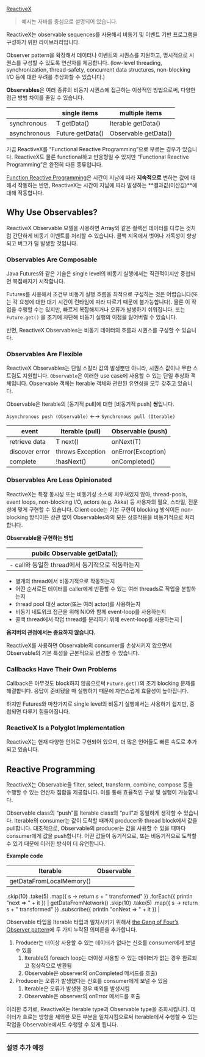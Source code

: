 [ReactiveX](https://reactivex.io/intro.html)

> 예시는 자바를 중심으로 설명되어 있습니다.
> 

ReactiveX는 observable sequences를 사용해서 비동기 및 이벤트 기반 프로그램을 구성하기 위한 라이브러리입니다.

Observer pattern을 확장해서 데이터나 이벤트의 시퀀스를 지원하고, 명시적으로 시퀀스를 구성할 수 있도록 연산자를 제공합니다. (low-level threading, synchronization, thread-safety, concurrent data structures, non-blocking I/O 등에 대한 우려를 추상화할 수 있습니다.)

**Observables**은 여러 종류의 비동기 시퀀스에 접근하는 이상적인 방법으로써, 다양한 접근 방법 차이를 줄일 수 있습니다.

|  | single items | multiple items |
| --- | --- | --- |
| synchronous | T getData() | Iterable<T> getData() |
| asynchronous | Future<T> getData() | Observable<T> getData() |

가끔 ReactiveX를 “Functional Reactive Programming”으로 부르는 경우가 있습니다. ReactiveX도 물론 functional하고 반응형일 수 있지만 “Functional Reactive Programming”은 완전히 다른 종류입니다.

[Function Reactive Programming](https://github.com/conal/talk-2015-essence-and-origins-of-frp)은 시간이 지남에 따라 **지속적으로** 변하는 값에 대해서 작동하는 반면,
ReactiveX는 시간이 지남에 따라 발생하는 **결과값(이산값)**에 대해 작동합니다. 

## Why Use Observables?

ReactiveX Observable 모델을 사용하면 Array와 같은 컬렉션 데이터를 다루는 것처럼 간단하게 비동기 이벤트를 처리할 수 있습니다. 콜백 지옥에서 벗어나 가독성이 향상되고 버그가 덜 발생할 것입니다.

### Observables Are Composable

Java Futures와 같은 기술은 single level의 비동기 실행에서는 직관적이지만 중첩되면 복잡해지기 시작합니다. 

Futures를 사용해서 조건부 비동기 실행 흐름을 최적으로 구성하는 것은 어렵습니다(또는 각 요청에 대한 대기 시간이 런타임에 따라 다르기 때문에 불가능합니다). 물론 이 작업을 수행할 수는 있지만, 빠르게 복잡해지거나 오류가 발생하기 쉬워집니다. 또는 `Future.get()` 을 조기에 차단해 비동기 실행의 이점을 잃어버릴 수 있습니다.

반면, ReactiveX Observables는 비동기 데이터의 흐름과 시퀀스를 구성할 수 있습니다.

### Observables Are Flexible

ReactiveX Observables는 단일 스칼라 값의 발생뿐만 아니라, 시퀀스 값이나 무한 스트림도 지원합니다. `Observable`은 이러한 use case에 사용할 수 있는 단일 추상화 객체입니다. Observable 객체는 Iterable 객체와 관련된 유연성을 모두 갖추고 있습니다. 

Observable은 Iterable의 [동기적 pull]에 대한 [비동기적 push] **쌍**입니다. 

`Asynchronous push (Observable)` ←→ `Synchronous pull (Iterable)`

| event | Iterable (pull) | Observable (push) |
| --- | --- | --- |
| retrieve data | T next() | onNext(T) |
| discover error | throws Exception | onError(Exception) |
| complete | !hasNext() | onCompleted() |

### Observables Are Less Opinionated

ReactiveX는 특정 동시성 또는 비동기성 소스에 치우쳐있지 않아, thread-pools, event loops, non-blocking I/O, actors (e.g. Akka) 등 사용자의 필요, 스타일, 전문성에 맞게 구현할 수 있습니다. Client code는 기본 구현이 blocking 방식이든 non-blocking 방식이든 상관 없이 Observables와의 모든 상호작용을 비동기적으로 처리합니다. 

**Observable을 구현하는 방법**

| pubilc Observable<data> getData(); |
| --- |
| - call와 동일한 thread에서 동기적으로 작동하는지
- 별개의 thread에서 비동기적으로 작동하는지
- 어떤 순서로든 데이터를 caller에게 반환할 수 있는 여러 threads로 작업을 분할하는지
- thread pool 대신 actor(또는 여러 actor)를 사용하는지
- 비동기 네트워크 접근을 위해 NIO와 함께 event-loop를 사용하는지
- 콜백 thread에서 작업 thread를 분리하기 위해 event-loop를 사용하는지 |

**옵저버의 관점에서는 중요하지 않습니다.**

ReactiveX를 사용하면 Observable의 consumer를 손상시키지 않으면서 Observable의 기본 특성을 근본적으로 변경할 수 있습니다. 

### Callbacks Have Their Own Problems

Callback은 아무것도 block하지 않음으로써 `Future.get()`의 조기 blocking 문제를 해결합니다. 응답이 준비됐을 때 실행하기 때문에 자연스럽게 효율성이 높아집니다.

하지만 Futures와 마찬가지로 single level의 비동기 실행에서는 사용하기 쉽지만, 중첩되면 다루기 힘들어집니다.

### ReactiveX Is a Polyglot Implementation

ReactiveX는 현재 다양한 언어로 구현되어 있으며, 더 많은 언어들도 빠른 속도로 추가되고 있습니다.

## Reactive Programming

ReactiveX는 Observable을 filter, select, transform, combine, compose 등을 수행할 수 있는 연산자 집합을 제공합니다. 이를 통해 효율적인 구성 및 실행이 가능합니다.

Observable class의 “push”를 Iterable class의 “pull”과 동일하게 생각할 수 있습니다. Iterable의 consumer는 값이 도착할 때까지 producer와 thread block에서 값을 pull합니다. 대조적으로, Observable의 producer는 값을 사용할 수 있을 때마다 consumer에게 값을 push합니다. 어떤 값들이 동기적으로, 또는 비동기적으로 도착할 수 있기 때문에 이러한 방식이 더 유연합니다.

**Example code**

| Iterable | Observable |
| --- | --- |
| getDataFromLocalMemory()
  .skip(10)
  .take(5)
  .map({ s -> return s + " transformed" })
  .forEach({ println "next => " + it }) | getDataFromNetwork()
  .skip(10)
  .take(5)
  .map({ s -> return s + " transformed" })
  .subscribe({ println "onNext => " + it }) |

Observable 타입을 Iterable 타입과 일치시키기 위해서 [the Gang of Four’s Observer pattern](http://en.wikipedia.org/wiki/Observer_pattern)에 두 가지 누락된 의미론을 추가합니다.

1. Producer는 더이상 사용할 수 있는 데이터가 없다는 신호를 consumer에게 보낼 수 있음
    1. Iterable의 foreach loop는 더이상 사용할 수 있는 데이터가 없는 경우 완료되고 정상적으로 반환됨
    2. Observable은 observer의 onCompleted 메서드를 호출)
2. Producer는 오류가 발생했다는 신호를 consumer에게 보낼 수 있음
    1. Iterable은 오류가 발생한 경우 예외를 발생시킴
    2. Observable은 observer의 onError 메서드를 호출

이러한 추가로, ReactiveX는 Iterable type과 Observable type을 조화시킵니다. 데이터가 흐르는 방향을 제외한 모든 부분을 일치시킴으로써 Iterable에서 수행할 수 있는 작업을 Observable에서도 수행할 수 있게 됩니다.

---

### 설명 추가 예정